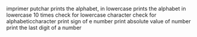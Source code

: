 imprimer putchar
prints the alphabet, in lowercase
prints the alphabet in lowercase 10 times
check for lowercase character
check for alphabeticcharacter
print sign of e number
print absolute value of number
print the last digit of a number
